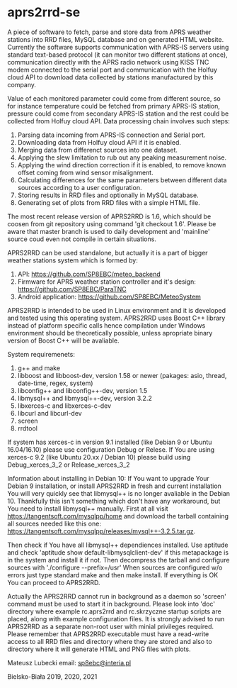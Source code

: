 # aprs2rrd-se
A piece of software to fetch, parse and store data from APRS weather stations into RRD files, MySQL database and on generated HTML website. Currently the software supports communication with APRS-IS servers using standard text-based protocol (it can monitor two different stations at once), communication directly with the APRS radio network using KISS TNC modem connected to the serial port and communication with the Holfuy cloud API to download data collected by stations manufactured by this company. 

Value of each monitored parameter could come from different source, so for instance temperature could be fetched from primary APRS-IS station, pressure could come from secondary APRS-IS station and the rest could be collected from Holfuy cloud API. Data processing chain involves such steps:

1. Parsing data incoming from APRS-IS connection and Serial port.
2. Downloading data from Holfuy cloud API if it is enabled. 
3. Merging data from differenct sources into one dataset.
4. Applying the slew limitation to rub out any peaking measurement noise.
5. Applying the wind direction correction if it is enabled, to remove known offset coming from wind sensor misalignment. 
6. Calculating differences for the same parameters between different data sources according to a user configuration.
7. Storing results in RRD files and optionally in MySQL database.
8. Generating set of plots from RRD files with a simple HTML file.

The most recent release version of APRS2RRD is 1.6, which should be coosen from git repository using command 'git checkout 1.6'. Please be aware that master branch is used to daily development and 'mainline' source coud even not compile in certain situations. 

APRS2RRD can be used standalone, but actually it is a part of bigger weather stations system which is formed by:
1. API: https://github.com/SP8EBC/meteo_backend
2. Firmware for APRS weather station controller and it's design: https://github.com/SP8EBC/ParaTNC
3. Android application: https://github.com/SP8EBC/MeteoSystem

APRS2RRD is intended to be used in Linux environment and it is developed and tested using this operating system. APRS2RRD uses Boost C++ library instead of platform specific calls hence compilation under Windows environment should be theoretically possible, unless apropriate binary version of Boost C++ will be avaliable. 

System requiremenets:
1) g++ and make 
2) libboost and libboost-dev, version 1.58 or newer (pakages: asio, thread, date-time, regex, system)
3) libconfig++ and libconfig++-dev, version 1.5
4) libmysql++ and libmysql++-dev, version 3.2.2
5) libxerces-c and libxerces-c-dev
6) libcurl and libcurl-dev
7) screen
8) rrdtool

If system has xerces-c in version 9.1 installed (like Debian 9 or Ubuntu 16.04/16.10) please use configuration Debug or Relese. If You are using
xerces-c 9.2 (like Ubuntu 20.xx / Debian 10) please build using Debug_xerces_3_2 or Release_xerces_3_2

Information about installing in Debian 10:
If You want to upgrade Your Debian 9 installation, or install APRS2RRD in fresh and current installation You will very quickly see that libmysql++ is no longer avaliable in the Debian 10. Thankfully this isn't something which don't have any workaround, but You need to install libmysql++ manually. First at all visit https://tangentsoft.com/mysqlpp/home and download the tarball containing all sources needed like this one: https://tangentsoft.com/mysqlpp/releases/mysql++-3.2.5.tar.gz. 

Then check if You have all libmysql++ dependiences installed. Use aptitude and check 'aptitude show default-libmysqlclient-dev' if this metapackage is in the system and install it if not. Then decompress the tarball and configure sources with './configure --prefix=/usr' When sources are configured w/o errors just type standard make and then make install. If everything is OK You can proceed to APRS2RRD.

Actually the APRS2RRD cannot run in background as a daemon so 'screen' command must be used to start it in background. Please look into 'doc' directory where example rc.aprs2rrd and rc.skrzyczne startup scripts are placed, along with example configuration files. It is strongly advised to run APRS2RRD as a separate non-root user with minial privileges required. Please remember that APRS2RRD executable must have a read-write access to all RRD files and directory where they are stored and also to directory where it will generate HTML and PNG files with plots. 

Mateusz Lubecki
email: sp8ebc@interia.pl

Bielsko-Biała 2019, 2020, 2021

